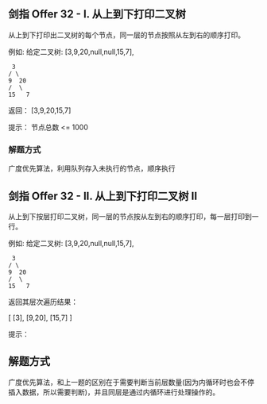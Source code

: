 ## 剑指 Offer 32 - I. 从上到下打印二叉树
从上到下打印出二叉树的每个节点，同一层的节点按照从左到右的顺序打印。



例如:
给定二叉树: [3,9,20,null,null,15,7],
```shell
 3
/ \
9  20
/  \
15   7
```
返回：
[3,9,20,15,7]

提示：
节点总数 <= 1000

### 解题方式
广度优先算法，利用队列存入未执行的节点，顺序执行

## 剑指 Offer 32 - II. 从上到下打印二叉树 II
从上到下按层打印二叉树，同一层的节点按从左到右的顺序打印，每一层打印到一行。



例如:
给定二叉树: [3,9,20,null,null,15,7],
```shell
 3
/ \
9  20
/  \
15   7
```
返回其层次遍历结果：

[
[3],
[9,20],
[15,7]
]

提示：
## 解题方式
广度优先算法，和上一题的区别在于需要判断当前层数量(因为内循环时也会不停插入数据，所以需要判断)，并且同层是通过内循环进行处理操作的。